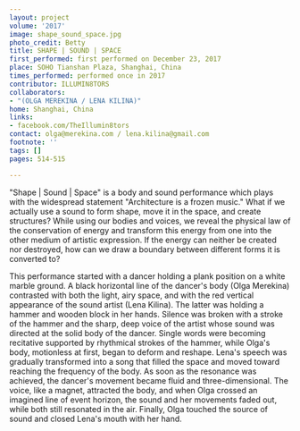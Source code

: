```yaml
---
layout: project
volume: '2017'
image: shape_sound_space.jpg
photo_credit: Betty
title: SHAPE | SOUND | SPACE
first_performed: first performed on December 23, 2017
place: SOHO Tianshan Plaza, Shanghai, China
times_performed: performed once in 2017
contributor: ILLUMIN8TORS
collaborators:
- "(OLGA MEREKINA / LENA KILINA)"
home: Shanghai, China
links:
- facebook.com/TheIllumin8tors
contact: olga@merekina.com / lena.kilina@gmail.com
footnote: ''
tags: []
pages: 514-515

---
```


"Shape | Sound | Space" is a body and sound performance which plays with the widespread statement "Architecture is a frozen music." What if we actually use a sound to form shape, move it in the space, and create structures? While using our bodies and voices, we reveal the physical law of the conservation of energy and transform this energy from one into the other medium of artistic expression. If the energy can neither be created nor destroyed, how can we draw a boundary between different forms it is converted to?

This performance started with a dancer holding a plank position on a white marble ground. A black horizontal line of the dancer's body (Olga Merekina) contrasted with both the light, airy space, and with the red vertical appearance of the sound artist (Lena Kilina). The latter was holding a hammer and wooden block in her hands. Silence was broken with a stroke of the hammer and the sharp, deep voice of the artist whose sound was directed at the solid body of the dancer. Single words were becoming recitative supported by rhythmical strokes of the hammer, while Olga's body, motionless at first, began to deform and reshape. Lena's speech was gradually transformed into a song that filled the space and moved toward reaching the frequency of the body. As soon as the resonance was achieved, the dancer's movement became fluid and three-dimensional. The voice, like a magnet, attracted the body, and when Olga crossed an imagined line of event horizon, the sound and her movements faded out, while both still resonated in the air. Finally, Olga touched the source of sound and closed Lena's mouth with her hand.
